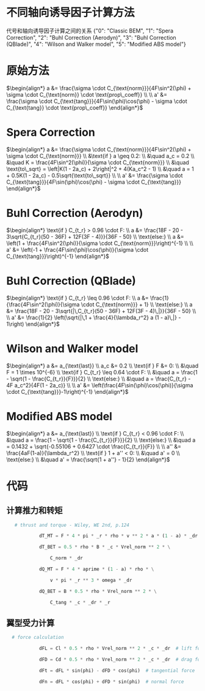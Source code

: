 # 不同轴向诱导因子计算方法
代号和轴向诱导因子计算之间的关系
{"0": "Classic BEM",
"1": "Spera Correction",
"2": "Buhl Correction (Aerodyn)", 
"3": "Buhl Correction (QBlade)",
"4": "Wilson and Walker model",
"5": "Modified ABS model"}
# 原始方法
$\begin{align*}
a &= \frac{\sigma \cdot C_{\text{norm}}}{4F\sin^2(\phi) + \sigma \cdot C_{\text{norm}} \cdot \text{prop\_coeff}} \\
\\
a' &= \frac{\sigma \cdot C_{\text{tang}}}{4F\sin(\phi)\cos(\phi) - \sigma \cdot C_{\text{tang}} \cdot \text{prop\_coeff}}
\end{align*}$
# Spera Correction
$\begin{align*}
a &= \frac{\sigma \cdot C_{\text{norm}}}{4F\sin^2(\phi) + \sigma \cdot C_{\text{norm}}} \\
&\text{if } a \geq 0.2: \\
&\quad a_c = 0.2 \\
&\quad K = \frac{4F\sin^2(\phi)}{\sigma \cdot C_{\text{norm}}} \\
&\quad \text{to\_sqrt} = \left|K(1 - 2a_c) + 2\right|^2 + 4(Ka_c^2 - 1) \\
&\quad a = 1 + 0.5K(1 - 2a_c) - 0.5\sqrt{\text{to\_sqrt}} \\
\\
a' &= \frac{\sigma \cdot C_{\text{tang}}}{4F\sin(\phi)\cos(\phi) - \sigma \cdot C_{\text{tang}}}
\end{align*}$
# Buhl Correction (Aerodyn)
$\begin{align*}
\text{if } C_{t_r} > 0.96 \cdot F: \\
a &= \frac{18F - 20 - 3\sqrt{C_{t_r}(50 - 36F) + 12F(3F - 4)}}{36F - 50} \\
\text{else:} \\
a &= \left(1 + \frac{4F\sin^2(\phi)}{\sigma \cdot C_{\text{norm}}}\right)^{-1} \\
\\
a' &= \left(-1 + \frac{4F\sin(\phi)\cos(\phi)}{\sigma \cdot C_{\text{tang}}}\right)^{-1}
\end{align*}$

# Buhl Correction (QBlade)

$\begin{align*}
\text{if } C_{t_r} \leq 0.96 \cdot F: \\
a &= \frac{1}{\frac{4F\sin^2(\phi)}{\sigma \cdot C_{\text{norm}}} + 1} \\
\text{else:} \\
a &= \frac{18F - 20 - 3\sqrt{|\,C_{t_r}(50 - 36F) + 12F(3F - 4)\,|}}{36F - 50} \\
\\
a' &= \frac{1}{2} \left(\sqrt{|\,1 + \frac{4}{\lambda_r^2} a (1 - a)\,|} - 1\right)
\end{align*}$
# Wilson and Walker model
$\begin{align*}
a &= a_{\text{last}} \\
a_c &= 0.2 \\
\text{if } F &= 0: \\
&\quad F = 1 \times 10^{-6} \\
\text{if } C_{t_r} \leq 0.64 \cdot F: \\
&\quad a = \frac{1 - \sqrt{1 - \frac{C_{t_r}}{F}}}{2} \\
\text{else:} \\
&\quad a = \frac{C_{t_r} - 4F a_c^2}{4F(1 - 2a_c)} \\
\\
a' &= \left(\frac{4F\sin(\phi)\cos(\phi)}{\sigma \cdot C_{\text{tang}}}-1\right)^{-1}
\end{align*}$

# Modified ABS model
$\begin{align*}
a &= a_{\text{last}} \\
\text{if } C_{t_r} < 0.96 \cdot F: \\
&\quad a = \frac{1 - \sqrt{1 - \frac{C_{t_r}}{F}}}{2} \\
\text{else:} \\
&\quad a = 0.1432 + \sqrt{-0.55106 + 0.6427 \cdot \frac{C_{t_r}}{F}} \\
\\
a'' &= \frac{4aF(1-a)}{\lambda_r^2} \\
\text{if } 1 + a'' < 0: \\
&\quad a' = 0 \\
\text{else:} \\
&\quad a' = \frac{\sqrt{1 + a''} - 1}{2}
\end{align*}$


# 代码
## 计算推力和转矩

```python
   # thrust and torque - Wiley, WE 2nd, p.124

            dT_MT = F * 4 * pi * _r * rho * v ** 2 * a * (1 - a) * _dr

            dT_BET = 0.5 * rho * B * _c * Vrel_norm ** 2 * \

                C_norm * _dr

            dQ_MT = F * 4 * aprime * (1 - a) * rho * \

                v * pi * _r ** 3 * omega * _dr

            dQ_BET = B * 0.5 * rho * Vrel_norm ** 2 * \

                C_tang * _c * _dr * _r
```

## 翼型受力计算

```python
  # force calculation

            dFL = Cl * 0.5 * rho * Vrel_norm ** 2 * _c * _dr  # lift force

            dFD = Cd * 0.5 * rho * Vrel_norm ** 2 * _c * _dr  # drag force

            dFt = dFL * sin(phi) - dFD * cos(phi)  # tangential force

            dFn = dFL * cos(phi) + dFD * sin(phi)  # normal force
```



